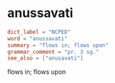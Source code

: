 # anussavati

``` toml
dict_label = "NCPED"
word = "anussavati"
summary = "flows in; flows upon"
grammar_comment = "pr. 3 sg."
see_also = ["anusavati"]
```

flows in; flows upon


